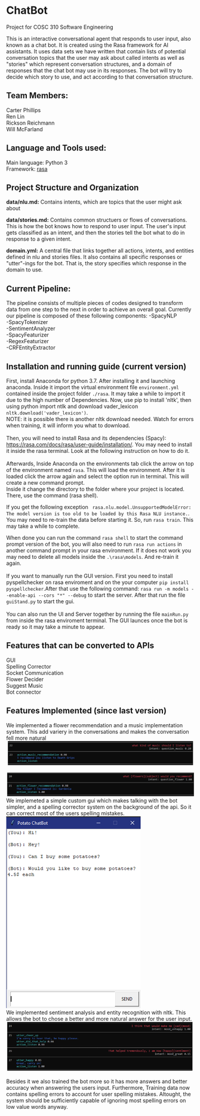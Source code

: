# ChatBot
Project for COSC 310 Software Engineering

This is an interactive conversational agent that responds to user input, also known as a chat bot. It is created using the Rasa framework for AI assistants. It uses data sets we have written that contain lists of potential conversation topics that the user may ask about called intents as well as "stories" which represent conversation structures, and a domain of responses that the chat bot may use in its responses. The bot will try to decide which story to use, and act according to that conversation structure.

## Team Members:<br>
  Carter Phillips<br>
  Ren Lin<br>
  Rickson Reichmann<br>
  Will McFarland<br>

## Language and Tools used:
Main language: Python 3<br>
Framework: [rasa](https://rasa.com/)

## Project Structure and Organization

**data/nlu.md:** Contains intents, which are topics that the user might ask about

**data/stories.md:** Contains common structuers or flows of conversations. This is how the bot knows how to respond to user input. The user's input gets classified as an intent, and then the stories tell the bot what to do in response to a given intent.

**domain.yml:** A central file that links together all actions, intents, and entities defined in nlu and stories files. It also contains all specific responses or "utter"-ings for the bot. That is, the story specifies which response in the domain to use.

## Current Pipeline:
The pipeline consists of multiple pieces of codes designed to transform data from one step to the next in order to achieve an overall goal.
Currently our pipeline is composed of these following components:
-SpacyNLP<br>
-SpacyTokenizer<br>
-SentimentAnalyzer<br>
-SpacyFeaturizer<br>
-RegexFeaturizer<br>
-CRFEntityExtractor<br>


## Installation and running guide (current version)

First, install Anaconda for python 3.7. After installing it and launching anaconda. Inside it import the virtual environment file `environment.yml` contained inside the project folder `./rasa`. It may take a while to import it due to the high number of Dependencies.
Now, use pip to install 'nltk', then using python import ntlk and download vader_lexicon `nltk.download('vader_lexicon')`.<br>
NOTE: it is possible there is another nltk download needed.  Watch for errors when training, it will inform you what to download.<br><br>
Then, you will need to install Rasa and its dependencies (Spacy): https://rasa.com/docs/rasa/user-guide/installation/. You may need to install it inside the rasa terminal. Look at the following instruction on how to do it. <br><br>
Afterwards, Inside Anaconda on the environments tab click the arrow on top of the environment named `rasa`. This will load the environment. After it is loaded click the arrow again and select the option run in terminal. This will create a new command prompt. <br>
Inside it change the directory to the folder where your project is located. There, use the command (rasa shell).<br>

If you get the following exception ` rasa.nlu.model.UnsupportedModelError: The model version is too old to be loaded by this Rasa NLU instance.`. You may need to re-train the data before starting it. So, run `rasa train`. This may take a while to complete.<br>

When done you can run the command `rasa shell` to start the command prompt version of the bot, you will also need to run `rasa run actions` in another command prompt in your rasa environment. If it does not work you may need to delete all models inside the `.\rasa\models`. And re-train it again.
<br><br>
If you want to manually run the GUI version. First you need to install pyspellchecker on rasa enviroment and on the your computer `pip install pyspellchecker`.After that use the following command: `rasa run -m models --enable-api --cors "*" --debug` to start the server. After that run the file `guiStand.py` to start the gui.
<br><br>
You can also run the UI and Server together by running the file `mainRun.py` from inside the rasa enviroment terminal.  The GUI launces once the bot is ready so it may take a minute to appear.

## Features that can be converted to APIs
  GUI<br>
  Spelling Corrector<br>
  Socket Communication<br>
  Flower Decider<br>
  Suggest Music<br>
  Bot connector<br>

## Features Implemented (since last version)
We implemented a flower recommendation and a music implementation system. This add variery in the conversations and makes the conversation fell more natural
<br>
![](/images/music.PNG)<br>
<br>
![](images/flowe.png)<br>
We implemeted a simple custom gui which makes talking with the bot simpler, and a spelling corrector system on the background of the api. So it can correct most of the users spelling mistakes.
<br>
![](images/unknown.png)<br>
We implemented sentiment analysis and entity recognition with nltk. This allows the bot to chose a better and more natural answer for the user input.
<br>
![](images/sentiment.png)<br>
<br>
Besides it we also trained the bot more so it has more answers and better accuracy when answering the users input. Furthermore, Training data now contains spelling errors to account for user spelling mistakes. Altought, the system should be sufficiently capable of ignoring most spelling errors on low value words anyway.


